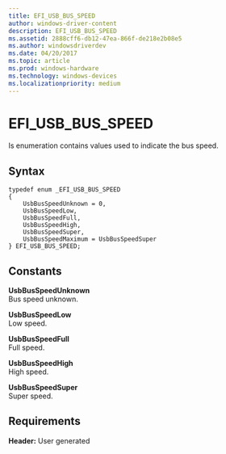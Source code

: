 ```yaml
---
title: EFI_USB_BUS_SPEED
author: windows-driver-content
description: EFI_USB_BUS_SPEED
ms.assetid: 2888cff6-db12-47ea-866f-de218e2b08e5
ms.author: windowsdriverdev
ms.date: 04/20/2017
ms.topic: article
ms.prod: windows-hardware
ms.technology: windows-devices
ms.localizationpriority: medium
---
```


# EFI\_USB\_BUS\_SPEED


Is enumeration contains values used to indicate the bus speed.

## Syntax


``` syntax
typedef enum _EFI_USB_BUS_SPEED 
{
    UsbBusSpeedUnknown = 0,
    UsbBusSpeedLow,
    UsbBusSpeedFull,
    UsbBusSpeedHigh,
    UsbBusSpeedSuper,
    UsbBusSpeedMaximum = UsbBusSpeedSuper
} EFI_USB_BUS_SPEED;
```

## Constants


<a href="" id="usbbusspeedunknown"></a>**UsbBusSpeedUnknown**  
Bus speed unknown.

<a href="" id="usbbusspeedlow"></a>**UsbBusSpeedLow**  
Low speed.

<a href="" id="usbbusspeedfull"></a>**UsbBusSpeedFull**  
Full speed.

<a href="" id="usbbusspeedhigh"></a>**UsbBusSpeedHigh**  
High speed.

<a href="" id="usbbusspeedsuper"></a>**UsbBusSpeedSuper**  
Super speed.

## Requirements


**Header:** User generated

 

 




